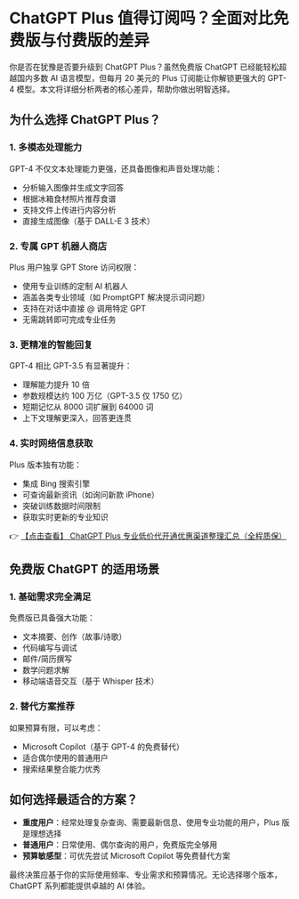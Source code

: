 # ChatGPT Plus 值得订阅吗？全面对比免费版与付费版的差异

你是否在犹豫是否要升级到 ChatGPT Plus？虽然免费版 ChatGPT 已经能轻松超越国内多数 AI 语言模型，但每月 20 美元的 Plus 订阅能让你解锁更强大的 GPT-4 模型。本文将详细分析两者的核心差异，帮助你做出明智选择。

## 为什么选择 ChatGPT Plus？

### 1. 多模态处理能力
GPT-4 不仅文本处理能力更强，还具备图像和声音处理功能：

- 分析输入图像并生成文字回答
- 根据冰箱食材照片推荐食谱
- 支持文件上传进行内容分析
- 直接生成图像（基于 DALL-E 3 技术）

### 2. 专属 GPT 机器人商店
Plus 用户独享 GPT Store 访问权限：

- 使用专业训练的定制 AI 机器人
- 涵盖各类专业领域（如 PromptGPT 解决提示词问题）
- 支持在对话中直接 @ 调用特定 GPT
- 无需跳转即可完成专业任务

### 3. 更精准的智能回复
GPT-4 相比 GPT-3.5 有显著提升：

- 理解能力提升 10 倍
- 参数规模达约 100 万亿（GPT-3.5 仅 1750 亿）
- 短期记忆从 8000 词扩展到 64000 词
- 上下文理解更深入，回答更连贯

### 4. 实时网络信息获取
Plus 版本独有功能：

- 集成 Bing 搜索引擎
- 可查询最新资讯（如询问新款 iPhone）
- 突破训练数据时间限制
- 获取实时更新的专业知识

👉 [【点击查看】 ChatGPT Plus 专业低价代开通优惠渠道整理汇总（全程质保）](https://bit.ly/DaiKai)

## 免费版 ChatGPT 的适用场景

### 1. 基础需求完全满足
免费版已具备强大功能：

- 文本摘要、创作（故事/诗歌）
- 代码编写与调试
- 邮件/简历撰写
- 数学问题求解
- 移动端语音交互（基于 Whisper 技术）

### 2. 替代方案推荐
如果预算有限，可以考虑：

- Microsoft Copilot（基于 GPT-4 的免费替代）
- 适合偶尔使用的普通用户
- 搜索结果整合能力优秀

## 如何选择最适合的方案？

- **重度用户**：经常处理复杂查询、需要最新信息、使用专业功能的用户，Plus 版是理想选择
- **普通用户**：日常使用、偶尔查询的用户，免费版完全够用
- **预算敏感型**：可优先尝试 Microsoft Copilot 等免费替代方案

最终决策应基于你的实际使用频率、专业需求和预算情况。无论选择哪个版本，ChatGPT 系列都能提供卓越的 AI 体验。